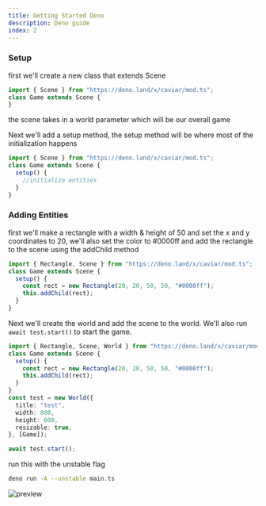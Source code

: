 ```yaml
---
title: Getting Started Deno
description: Deno guide
index: 2
---
```

### Setup

first we'll create a new class that extends Scene

```typescript
import { Scene } from "https://deno.land/x/caviar/mod.ts";
class Game extends Scene {
}
```

the scene takes in a world parameter which will be our overall game

Next we'll add a setup method, the setup method will be where most of the
initialization happens

```typescript
import { Scene } from "https://deno.land/x/caviar/mod.ts";
class Game extends Scene {
  setup() {
    //initialize entities
  }
}
```

### Adding Entities

first we'll make a rectangle with a width & height of 50 and set the x and y
coordinates to 20, we'll also set the color to #0000ff and add the rectangle to
the scene using the addChild method

```typescript
import { Rectangle, Scene } from "https://deno.land/x/caviar/mod.ts";
class Game extends Scene {
  setup() {
    const rect = new Rectangle(20, 20, 50, 50, "#0000ff");
    this.addChild(rect);
  }
}
```

Next we'll create the world and add the scene to the world. We'll also run
`await test.start()` to start the game.

```typescript
import { Rectangle, Scene, World } from "https://deno.land/x/caviar/mod.ts";
class Game extends Scene {
  setup() {
    const rect = new Rectangle(20, 20, 50, 50, "#0000ff");
    this.addChild(rect);
  }
}
const test = new World({
  title: "test",
  width: 800,
  height: 600,
  resizable: true,
}, [Game]);

await test.start();
```

run this with the unstable flag

```sh
deno run -A --unstable main.ts
```

![preview](https://i.ibb.co/RzSZfBH/Screenshot-2021-12-10-112659.png)
